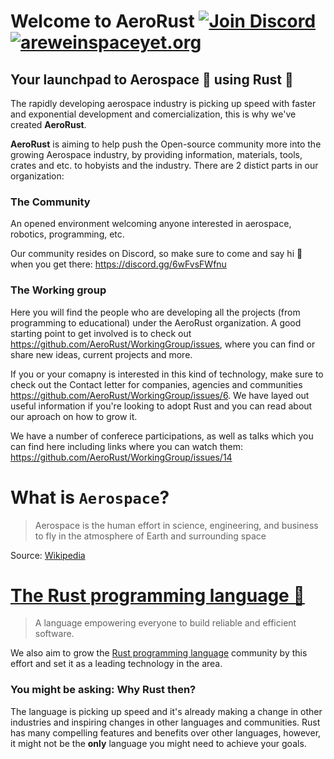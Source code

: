 # Welcome to AeroRust [![Join Discord](https://img.shields.io/discord/662244134316408833?label=Discord&style=flat-square)](https://discord.gg/Xd98GjuEhu) [![areweinspaceyet.org](https://img.shields.io/badge/Are%20we%20in%20space%20yet.org%20%F0%9F%9A%80%20%3F-YES!-brightgreen?style=flat-square)](https://areweinspaceyet.org/)
## Your launchpad to Aerospace 🚀 using Rust 🦀

The rapidly developing aerospace industry is picking up speed with faster and exponential development and comercialization, this is why we've created **AeroRust**.

**AeroRust** is aiming to help push the Open-source community more into the growing Aerospace industry, by providing information, materials, tools, crates and etc. to hobyists and the industry.
There are 2 distict parts in our organization:

### The Community

An opened environment welcoming anyone interested in aerospace, robotics, programming, etc.

Our community resides on Discord, so make sure to come and say hi 👋 when you get there: https://discord.gg/6wFvsFWfnu

### The Working group

Here you will find the people who are developing all the projects (from programming to educational) under the AeroRust organization.
A good starting point to get involved is to check out https://github.com/AeroRust/WorkingGroup/issues, where you can find or share new ideas, current projects and more.

If you or your comapny is interested in this kind of technology, make sure to check out the Contact letter for companies, agencies and communities https://github.com/AeroRust/WorkingGroup/issues/6. We have layed out useful information if you're looking to adopt Rust and you can read about our aproach on how to grow it.

We have a number of conferece participations, as well as talks which you can find here including links where you can watch them: https://github.com/AeroRust/WorkingGroup/issues/14

# What is `Aerospace`?

> Aerospace is the human effort in science, engineering, and business to fly in the atmosphere of Earth and surrounding space

Source: [Wikipedia](https://en.wikipedia.org/wiki/Aerospace)

# [The Rust programming language 🦀](https://rust-lang.org)

> A language empowering everyone
to build reliable and efficient software. 

We also aim to grow the [Rust programming language](https://rust-lang.org) community by this effort and set it as a leading technology in the area.

### You might be asking: Why Rust then?

The language is picking up speed and it's already making a change in other industries and inspiring changes in other languages and communities. Rust has many compelling features and benefits over other languages, however, it might not be the **only** language you might need to achieve your goals.

